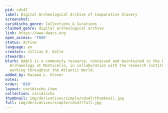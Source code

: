 ```yaml
---
pid: cds47
label: Digital Archeological Archive of Comparative Slavery
screenshot: 
caridischo_genre: Collections & Curations
claimed_genre: digital archeological archive
link: https://www.daacs.org
open_access: 'TRUE'
status: Active
language: en
creators: Jillian E. Galle
stewards: 
blurb: DAACS is a community resource, conceived and maintained in the Department of
  Archaeology at Monticello, in collaboration with the research institutions and archaeologists
  working throughout the Atlantic World.
added_by: Kaiama L. Glover
notes: 
order: '050'
layout: caridischo_item
collection: caridischo
thumbnail: img/derivatives/simple/cds47/thumbnail.jpg
full: img/derivatives/simple/cds47/full.jpg
---
```

